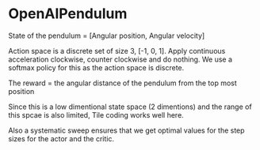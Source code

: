 # OpenAIPendulum
State of the pendulum = [Angular position, Angular velocity]

Action space is a discrete set of size 3, [-1, 0, 1]. Apply continuous acceleration clockwise, counter clockwise and do nothing.
We use a softmax policy for this as the action space is discrete.

The reward = the angular distance of the pendulum from the top most position

Since this is a low dimentional state space (2 dimentions) and the range of this spcae is also limited, Tile coding works well here.

Also a systematic sweep ensures that we get optimal values for the step sizes for the actor and the critic.
